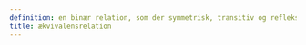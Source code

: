 ```yaml
---
definition: en binær relation, som der symmetrisk, transitiv og refleksiv.
title: ækvivalensrelation
---
```

